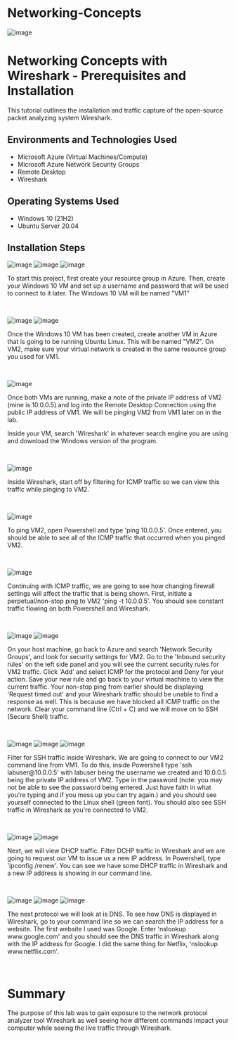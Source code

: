 # Networking-Concepts
<p align="center">

![image](https://github.com/jrford32/Networking-Concepts/assets/101678489/8040b061-fa6a-457b-8efd-d340b532285a)

</p>

<h1>Networking Concepts with Wireshark - Prerequisites and Installation</h1>
This tutorial outlines the installation and traffic capture of the open-source packet analyzing system Wireshark.<br />

<h2>Environments and Technologies Used</h2>

- Microsoft Azure (Virtual Machines/Compute)
- Microsoft Azure Network Security Groups
- Remote Desktop
- Wireshark


<h2>Operating Systems Used </h2>

- Windows 10</b> (21H2)
- Ubuntu Server 20.04

<h2>Installation Steps</h2>

<p>

![image](https://github.com/jrford32/Networking-Concepts/assets/101678489/11542da1-56c1-4577-9be7-870197b7c10b)
![image](https://github.com/jrford32/Networking-Concepts/assets/101678489/ec7e3428-d1cb-4bb4-972f-5bf1cbc021d7)
![image](https://github.com/jrford32/Networking-Concepts/assets/101678489/0beb5a3d-74f3-4132-8b3e-e264f1fe2508)


</p>
<p>
To start this project, first create your resource group in Azure. Then, create your Windows 10 VM and set up a username and password that will be used to connect to it later. The Windows 10 VM will be named "VM1"
</p>
<br />

<p>

<p>

![image](https://github.com/jrford32/Networking-Concepts/assets/101678489/fa00efe8-1447-49b3-bd90-13b85b8eda67)
![image](https://github.com/jrford32/Networking-Concepts/assets/101678489/becccac8-cbac-4e4a-8fd7-1c92506439b1)

</p>
<p>
Once the Windows 10 VM has been created, create another VM in Azure that is going to be running Ubuntu Linux. This will be named "VM2". On VM2, make sure your virtual network is created in the same resource group you used for VM1.
</p>
<br />

<p>

![image](https://github.com/jrford32/Networking-Concepts/assets/101678489/0129e067-52e3-44cf-b490-72faa39b2fb9)

</p>
<p>
Once both VMs are running, make a note of the private IP address of VM2 (mine is 10.0.0.5) and log into the Remote Desktop Connection using the public IP address of VM1. We will be pinging VM2 from VM1 later on in the lab. 

Inside your VM, search 'Wireshark' in whatever search engine you are using and download the Windows version of the program.  
</p>
<br />

![image](https://github.com/jrford32/Networking-Concepts/assets/101678489/54885069-1eb3-42a0-a3f6-65f02be6a218)

</p>
<p>
Inside Wireshark, start off by filtering for ICMP traffic so we can view this traffic while pinging to VM2.
</p>
<br />

<p>

![image](https://github.com/jrford32/Networking-Concepts/assets/101678489/55248306-5caa-417b-b2f6-d45d68ccbeec)

</p>
<p>
To ping VM2, open Powershell and type 'ping 10.0.0.5'. Once entered, you should be able to see all of the ICMP traffic that occurred when you pinged VM2.
</p>
<br />

![image](https://github.com/jrford32/Networking-Concepts/assets/101678489/4657fc91-cb0f-4f8d-b5e8-3d2d88a5c677)

</p>
<p>
Continuing with ICMP traffic, we are going to see how changing firewall settings will affect the traffic that is being shown. First, initiate a perpetual/non-stop ping to VM2 'ping -t 10.0.0.5'. You should see constant traffic flowing on both Powershell and Wireshark.
</p>
<br />

<p>

![image](https://github.com/jrford32/Networking-Concepts/assets/101678489/285032e3-b16c-4a8a-a37a-10880e722ed3)
![image](https://github.com/jrford32/Networking-Concepts/assets/101678489/23f0867d-017a-453a-88ed-052ee6526fd8)


</p>
<p>
On your host machine, go back to Azure and search 'Network Security Groups', and look for security settings for VM2. Go to the 'Inbound security rules' on the left side panel and you will see the current security rules for VM2 traffic. Click 'Add' and select ICMP for the protocol and Deny for your action. Save your new rule and go back to your virtual machine to view the current traffic. Your non-stop ping from earlier should be displaying 'Request timed out' and your Wireshark traffic should be unable to find a response as well. This is because we have blocked all ICMP traffic on the network. Clear your command line (Ctrl + C) and we will move on to SSH (Secure Shell) traffic.
</p>
<br />

<p>

![image](https://github.com/jrford32/Networking-Concepts/assets/101678489/890b7561-8c3d-4a1f-9bec-7e1b02057f5c)
![image](https://github.com/jrford32/Networking-Concepts/assets/101678489/133e1a4e-ebd2-4bad-8deb-8e5a60dc0eb4)
![image](https://github.com/jrford32/Networking-Concepts/assets/101678489/c9cb917c-3af5-4c83-807e-be4c30166099)


</p>
<p>
Filter for SSH traffic inside Wireshark. We are going to connect to our VM2 command line from VM1. To do this, inside Powershell type 'ssh labuser@10.0.0.5' with labuser being the username we created and 10.0.0.5 being the private IP address of VM2. Type in the password (note: you may not be able to see the password being entered. Just have faith in what you're typing and if you mess up you can try again.) and you should see yourself connected to the Linux shell (green font). You should also see SSH traffic in Wireshark as you're connected to VM2.
</p>
<br />

<p>

![image](https://github.com/jrford32/Networking-Concepts/assets/101678489/5bc03062-2e4b-4624-aeb0-ce0abe20ea84)
![image](https://github.com/jrford32/Networking-Concepts/assets/101678489/21dd4bc0-2670-4680-9a9c-bee7c57da44e)


</p>
<p>
Next, we will view DHCP traffic. Filter DCHP traffic in Wireshark and we are going to request our VM to issue us a new IP address. In Powershell, type 'ipconfig /renew'. You can see we have some DHCP traffic in Wireshark and a new IP address is showing in our command line. 
</p>
<br />

<p>

![image](https://github.com/jrford32/Networking-Concepts/assets/101678489/77ead1d6-aa00-459c-90f2-b5432030bb7a)
![image](https://github.com/jrford32/Networking-Concepts/assets/101678489/ca365b8c-fb6f-4010-9fa8-2fc41ec0b503)
![image](https://github.com/jrford32/Networking-Concepts/assets/101678489/b71c389a-9fa5-4c30-8870-91871d826844)


</p>
<p>
The next protocol we will look at is DNS. To see how DNS is displayed in Wireshark, go to your command line so we can search the IP address for a website. The first website I used was Google. Enter 'nslookup www.google.com' and you should see the DNS traffic in Wireshark along with the IP address for Google. I did the same thing for Netflix, 'nslookup www.netflix.com'.
</p>
<br />

<p>

<h1>Summary</h1>
The purpose of this lab was to gain exposure to the network protocol analyzer tool Wireshark as well seeing how different commands impact your computer while seeing the live traffic through Wireshark.
